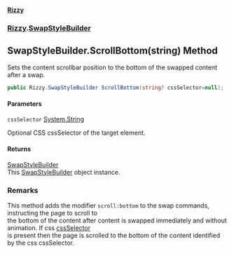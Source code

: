 #### [Rizzy](index 'index')
### [Rizzy](Rizzy 'Rizzy').[SwapStyleBuilder](Rizzy.SwapStyleBuilder 'Rizzy.SwapStyleBuilder')

## SwapStyleBuilder.ScrollBottom(string) Method

Sets the content scrollbar position to the bottom of the swapped content after a swap.

```csharp
public Rizzy.SwapStyleBuilder ScrollBottom(string? cssSelector=null);
```
#### Parameters

<a name='Rizzy.SwapStyleBuilder.ScrollBottom(string).cssSelector'></a>

`cssSelector` [System.String](https://docs.microsoft.com/en-us/dotnet/api/System.String 'System.String')

Optional CSS cssSelector of the target element.

#### Returns
[SwapStyleBuilder](Rizzy.SwapStyleBuilder 'Rizzy.SwapStyleBuilder')  
This [SwapStyleBuilder](Rizzy.SwapStyleBuilder 'Rizzy.SwapStyleBuilder') object instance.

### Remarks
This method adds the modifier `scroll:bottom` to the swap commands, instructing the page to scroll to  
the bottom of the content after content is swapped immediately and without animation. If css [cssSelector](Rizzy.SwapStyleBuilder.ScrollBottom(string)#Rizzy.SwapStyleBuilder.ScrollBottom(string).cssSelector 'Rizzy.SwapStyleBuilder.ScrollBottom(string).cssSelector')  
is present then the page is scrolled to the bottom of the content identified by the css cssSelector.